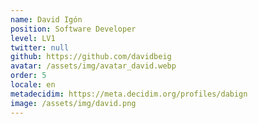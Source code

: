 ```yaml
---
name: David Igón
position: Software Developer
level: LV1
twitter: null
github: https://github.com/davidbeig
avatar: /assets/img/avatar_david.webp
order: 5
locale: en
metadecidim: https://meta.decidim.org/profiles/dabign
image: /assets/img/david.png
---
```

